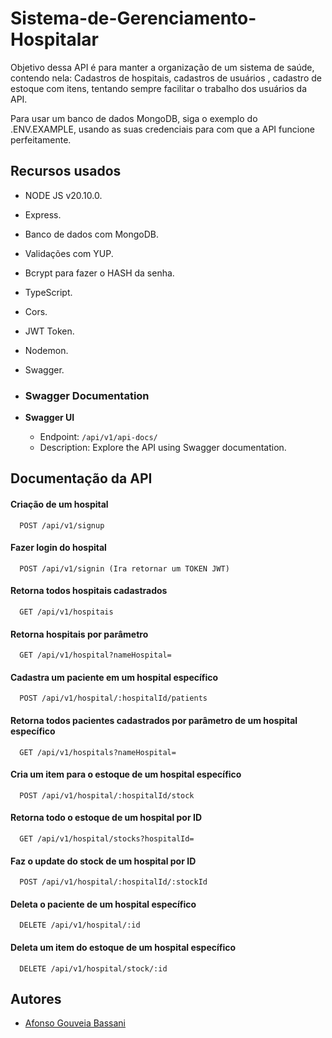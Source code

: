 
# Sistema-de-Gerenciamento-Hospitalar

Objetivo dessa API é para manter a organização de um sistema de saúde, contendo nela: Cadastros de hospitais, cadastros de usuários , cadastro de estoque com itens, tentando sempre facilitar o trabalho dos usuários da API.

Para usar um banco de dados MongoDB, siga o exemplo do .ENV.EXAMPLE, usando as suas credenciais para com que a API funcione perfeitamente.


## Recursos usados

- NODE JS v20.10.0.
- Express.
- Banco de dados com MongoDB.
- Validações com YUP.
- Bcrypt para fazer o HASH da senha.
- TypeScript.
- Cors.
- JWT Token.
- Nodemon.
- Swagger.

- ### Swagger Documentation

- **Swagger UI**

  - Endpoint: `/api/v1/api-docs/`
  - Description: Explore the API using Swagger documentation.

## Documentação da API

#### Criação de um hospital

```http
  POST /api/v1/signup
```
#### Fazer login do hospital

```http
  POST /api/v1/signin (Ira retornar um TOKEN JWT)
```

#### Retorna todos hospitais cadastrados

```http
  GET /api/v1/hospitais
```

#### Retorna hospitais por parâmetro

```http
  GET /api/v1/hospital?nameHospital=
```

#### Cadastra um paciente em um hospital específico

```http
  POST /api/v1/hospital/:hospitalId/patients
```

#### Retorna todos pacientes cadastrados por parâmetro de um hospital específico 

```http
  GET /api/v1/hospitals?nameHospital=
```

#### Cria um item para o estoque de um hospital específico

```http
  POST /api/v1/hospital/:hospitalId/stock
```

#### Retorna todo o estoque de um hospital por ID

```http
  GET /api/v1/hospital/stocks?hospitalId=
```

#### Faz o update do stock de um hospital por ID

```http
  POST /api/v1/hospital/:hospitalId/:stockId
```

#### Deleta o paciente de um hospital específico

```http
  DELETE /api/v1/hospital/:id
```

#### Deleta um item do estoque de um hospital específico

```http
  DELETE /api/v1/hospital/stock/:id
```

## Autores

- [Afonso Gouveia Bassani](https://github.com/gouvei4)

